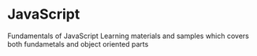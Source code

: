 # JavaScript
 Fundamentals of JavaScript
Learning materials and samples which covers both fundametals and object oriented parts
